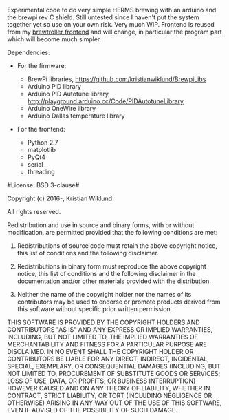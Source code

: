 Experimental code to do very simple HERMS brewing with an arduino and the brewpi rev C shield.
Still untested since I haven't put the system together yet so use on your own risk.
Very much WIP. Frontend is reused from my  [brewtroller frontend](https://github.com/kristianwiklund/brewtroller-frontend) and will change, in particular the program part which will become much simpler. 


Dependencies:

* For the firmware:
  * BrewPi libraries,  https://github.com/kristianwiklund/BrewpiLibs
  * Arduino PID library 
  * Arduino PID Autotune library,  http://playground.arduino.cc/Code/PIDAutotuneLibrary
  * Arduino OneWire library
  * Arduino Dallas temperature library

* For the frontend:
  * Python 2.7
  * matplotlib
  * PyQt4
  * serial
  * threading


#License: BSD 3-clause#

Copyright (c) 2016-, Kristian Wiklund

All rights reserved.

Redistribution and use in source and binary forms, with or without modification, are permitted provided that the following conditions are met:

1. Redistributions of source code must retain the above copyright notice, this list of conditions and the following disclaimer.

2. Redistributions in binary form must reproduce the above copyright notice, this list of conditions and the following disclaimer in the documentation and/or other materials provided with the distribution.

3. Neither the name of the copyright holder nor the names of its contributors may be used to endorse or promote products derived from this software without specific prior written permission.

THIS SOFTWARE IS PROVIDED BY THE COPYRIGHT HOLDERS AND CONTRIBUTORS "AS IS" AND ANY EXPRESS OR IMPLIED WARRANTIES, INCLUDING, BUT NOT LIMITED TO, THE IMPLIED WARRANTIES OF MERCHANTABILITY AND FITNESS FOR A PARTICULAR PURPOSE ARE DISCLAIMED. IN NO EVENT SHALL THE COPYRIGHT HOLDER OR CONTRIBUTORS BE LIABLE FOR ANY DIRECT, INDIRECT, INCIDENTAL, SPECIAL, EXEMPLARY, OR CONSEQUENTIAL DAMAGES (INCLUDING, BUT NOT LIMITED TO, PROCUREMENT OF SUBSTITUTE GOODS OR SERVICES; LOSS OF USE, DATA, OR PROFITS; OR BUSINESS INTERRUPTION) HOWEVER CAUSED AND ON ANY THEORY OF LIABILITY, WHETHER IN CONTRACT, STRICT LIABILITY, OR TORT (INCLUDING NEGLIGENCE OR OTHERWISE) ARISING IN ANY WAY OUT OF THE USE OF THIS SOFTWARE, EVEN IF ADVISED OF THE POSSIBILITY OF SUCH DAMAGE.
